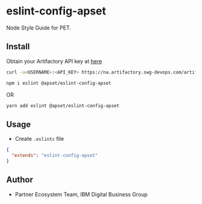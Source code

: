 # eslint-config-apset
Node Style Guide for PET.

## Install

Obtain your Artifactory API key at [here](https://na.artifactory.swg-devops.com/artifactory/webapp/#/home)

```bash
curl -u<USERNAME>:<API_KEY> https://na.artifactory.swg-devops.com/artifactory/api/npm/apset-npm/auth/apset > .npmrc
```

```bash
npm i eslint @apset/eslint-config-apset
```

OR

```bash
yarn add eslint @apset/eslint-config-apset
```

## Usage
* Create `.eslintc` file
```json
{
  "extends": "eslint-config-apset"
}
```

## Author
- Partner Ecosystem Team, IBM Digital Business Group
